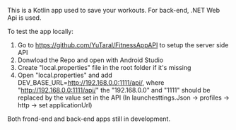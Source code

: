 This is a Kotlin app used to save your workouts. For back-end, .NET Web Api is used.


To test the app locally:
1. Go to https://github.com/YuTaral/FitnessAppAPI to setup the server side API
2. Donwload the Repo and open with Android Studio
3. Create "local.properties" file in the root folder if it's missing
4. Open "local.properties" and add DEV_BASE_URL=http://192.168.0.0:1111/api/, 
   where "http://192.168.0.0:1111/api/" the "192.168.0.0" and "1111" should be replaced by the value set in the API (In launchesttings.Json -> profiles -> http -> set applicationUrl)

Both frond-end and back-end apps still in development.
